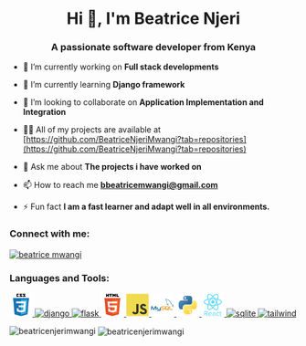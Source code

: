 <h1 align="center">Hi 👋, I'm Beatrice Njeri</h1>
<h3 align="center">A passionate software developer from Kenya</h3>

- 🔭 I’m currently working on **Full stack developments**

- 🌱 I’m currently learning **Django framework**

- 👯 I’m looking to collaborate on **Application Implementation and Integration**

- 👨‍💻 All of my projects are available at [https://github.com/BeatriceNjeriMwangi?tab=repositories](https://github.com/BeatriceNjeriMwangi?tab=repositories)

- 💬 Ask me about **The projects i have worked on**

- 📫 How to reach me **bbeatricemwangi@gmail.com**

- ⚡ Fun fact **I am a fast learner and adapt well in all environments.**

<h3 align="left">Connect with me:</h3>
<p align="left">
<a href="https://linkedin.com/in/beatrice mwangi" target="blank"><img align="center" src="https://raw.githubusercontent.com/rahuldkjain/github-profile-readme-generator/master/src/images/icons/Social/linked-in-alt.svg" alt="beatrice mwangi" height="30" width="40" /></a>
</p>

<h3 align="left">Languages and Tools:</h3>
<p align="left"> <a href="https://www.w3schools.com/css/" target="_blank" rel="noreferrer"> <img src="https://raw.githubusercontent.com/devicons/devicon/master/icons/css3/css3-original-wordmark.svg" alt="css3" width="40" height="40"/> </a> <a href="https://www.djangoproject.com/" target="_blank" rel="noreferrer"> <img src="https://cdn.worldvectorlogo.com/logos/django.svg" alt="django" width="40" height="40"/> </a> <a href="https://flask.palletsprojects.com/" target="_blank" rel="noreferrer"> <img src="https://www.vectorlogo.zone/logos/pocoo_flask/pocoo_flask-icon.svg" alt="flask" width="40" height="40"/> </a> <a href="https://www.w3.org/html/" target="_blank" rel="noreferrer"> <img src="https://raw.githubusercontent.com/devicons/devicon/master/icons/html5/html5-original-wordmark.svg" alt="html5" width="40" height="40"/> </a> <a href="https://developer.mozilla.org/en-US/docs/Web/JavaScript" target="_blank" rel="noreferrer"> <img src="https://raw.githubusercontent.com/devicons/devicon/master/icons/javascript/javascript-original.svg" alt="javascript" width="40" height="40"/> </a> <a href="https://www.mysql.com/" target="_blank" rel="noreferrer"> <img src="https://raw.githubusercontent.com/devicons/devicon/master/icons/mysql/mysql-original-wordmark.svg" alt="mysql" width="40" height="40"/> </a> <a href="https://www.python.org" target="_blank" rel="noreferrer"> <img src="https://raw.githubusercontent.com/devicons/devicon/master/icons/python/python-original.svg" alt="python" width="40" height="40"/> </a> <a href="https://reactjs.org/" target="_blank" rel="noreferrer"> <img src="https://raw.githubusercontent.com/devicons/devicon/master/icons/react/react-original-wordmark.svg" alt="react" width="40" height="40"/> </a> <a href="https://www.sqlite.org/" target="_blank" rel="noreferrer"> <img src="https://www.vectorlogo.zone/logos/sqlite/sqlite-icon.svg" alt="sqlite" width="40" height="40"/> </a> <a href="https://tailwindcss.com/" target="_blank" rel="noreferrer"> <img src="https://www.vectorlogo.zone/logos/tailwindcss/tailwindcss-icon.svg" alt="tailwind" width="40" height="40"/> </a> </p>

<p><img align="left" src="https://github-readme-stats.vercel.app/api/top-langs?username=beatricenjerimwangi&show_icons=true&locale=en&layout=compact" alt="beatricenjerimwangi" /></p>

<p>&nbsp;<img align="center" src="https://github-readme-stats.vercel.app/api?username=beatricenjerimwangi&show_icons=true&locale=en" alt="beatricenjerimwangi" /></p>


